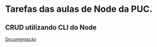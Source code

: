 # Tarefas das aulas de Node da PUC.
## CRUD utilizando CLI do Node
[Documentação](todoList/README.md)
